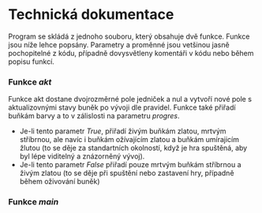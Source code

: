 # Technická dokumentace
Program se skládá z jednoho souboru, který obsahuje dvě funkce. Funkce jsou níže lehce popsány. Parametry a proměnné jsou vetšinou jasně pochopitelné z kódu, případně dovysvětleny komentáři v kódu nebo během popisu funkcí.
### Funkce *akt*
Funkce akt dostane dvojrozměrné pole jedniček a nul a vytvoří nové pole s aktualizovnými stavy buněk po vývoji dle pravidel. Funkce také přiřadí buňkám barvy a to v zálislosti na parametru *progres*. 
- Je-li tento parametr *True*, přiřadí živým buňkám zlatou, mrtvým stříbrnou, ale navíc i buňkám ožívajícím zlatou a buňkám umírajicím žlutou (to se děje za standartních okolností, když je hra spuštěná, aby byl lépe viditelný a znázorněný vývoj).
- Je-li tento parametr *False* přiřadí pouze mrtvým buňkám stříbrnou a živým zlatou (to se děje při spuštění nebo zastavení hry, případně během oživování buněk)
### Funkce *main*

